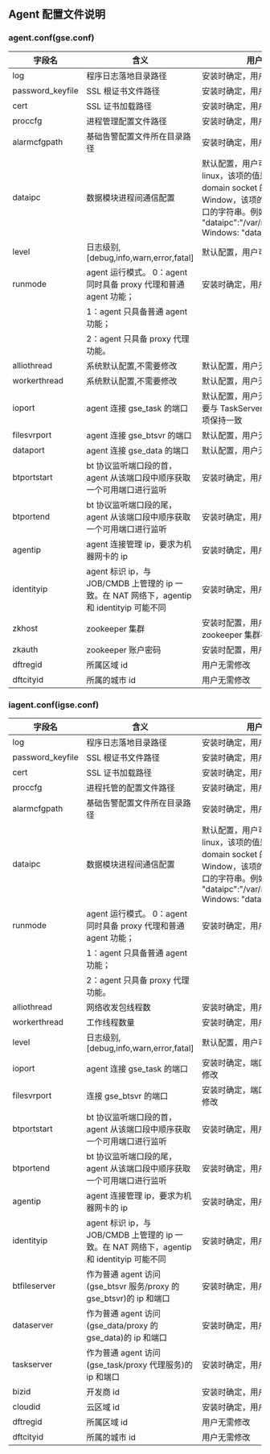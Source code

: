 ## Agent 配置文件说明
### agent.conf(gse.conf)

| 字段名           | 含义                     | 用户修改指引        |
|------------------|--------------------------|-----------------------|
| log              | 程序日志落地目录路径        | 安装时确定，用户可以修改  |
| password_keyfile | SSL 根证书文件路径          | 安装时确定，用户无需修改    |
| cert             | SSL 证书加载路径            | 安装时确定，用户无需修改    |
| proccfg          | 进程管理配置文件路径        | 安装时确定，用户无需修改   |
| alarmcfgpath     | 基础告警配置文件所在目录路径 | 安装时确定，用户无需修改   |
| dataipc          | 数据模块进程间通信配置   | 默认配置，用户可以修改。 对于 linux，该项的值是 agent 创建 domain socket 的路径；对于 Window，该项的值是 agent 监听的端口的字符串。例如： Linux: "dataipc":"/var/run/ipc.state.report", Windows: "dataipc":"47000", |
| level            | 日志级别, [debug,info,warn,error,fatal] | 默认配置，用户可以修改  |
| runmode          | agent 运行模式。 0：agent 同时具备 proxy 代理和普通 agent 功能；| 安装时确定，用户无需修改 |
|                  | 1：agent 只具备普通 agent 功能；|  |
|                  | 2：agent 只具备 proxy 代理功能。|  |
| alliothread      | 系统默认配置,不需要修改     | 默认配置，用户无需修改 |
| workerthread     | 系统默认配置,不需要修改     | 默认配置，用户无需修改 |
| ioport           | agent 连接 gse_task 的端口         | 默认配置，用户无需修改。如需修改需要与 TaskServer 和 proxy 中的该配置项保持一致    |
| filesvrport      | agent 连接 gse_btsvr 的端口   | 默认配置，用户无需修改 |
| dataport         | agent 连接 gse_data 的端口    | 默认配置，用户无需修改 |
| btportstart      | bt 协议监听端口段的首，agent 从该端口段中顺序获取一个可用端口进行监听 | 安装时确定，用户可以修改 |
| btportend        | bt 协议监听端口段的尾，agent 从该端口段中顺序获取一个可用端口进行监听 | 安装时确定，用户可以修改 |
| agentip          | agent 连接管理 ip，要求为机器网卡的 ip | 安装时确定，用户可以修改     |
| identityip       | agent 标识 ip，与 JOB/CMDB 上管理的 ip 一致。在 NAT 网络下，agentip 和 identityip 可能不同 | 安装时确定，用户可以修改  |
| zkhost           | zookeeper 集群     | 安装时配置，用户无需修改，zookeeper 集群有变化时修改该配置  |
| zkauth           | zookeeper 账户密码 | 安装时配置，用户无需修改 |
| dftregid         | 所属区域 id        | 用户无需修改  |
| dftcityid        | 所属的城市 id      | 用户无需修改  |

### iagent.conf(igse.conf)

| 字段名           | 含义                        | 用户修改指引       |
|------------------|----------------------------|----------------------------|
| log              | 程序日志落地目录路径          | 安装时确定，用户可以修改 |
| password_keyfile | SSL 根证书文件路径             | 安装时确定，用户无需修改 |
| cert             | SSL 证书加载路径              | 安装时确定，用户无需修改 |
| proccfg          | 进程托管的配置文件路径        | 安装时确定，用户无需修改 |
| alarmcfgpath     | 基础告警配置文件所在目录路径   | 安装时确定，用户无需修改 |
| dataipc          | 数据模块进程间通信配置        | 默认配置，用户可以修改。 对于 linux，该项的值是 agent 创建 domain socket 的路径；对于 Window，该项的值是 agent 监听的端口的字符串。例如： Linux: "dataipc":"/var/run/ipc.state.report", Windows: "dataipc":"47000", |
| runmode          | agent 运行模式。 0：agent 同时具备 proxy 代理和普通 agent 功能；| 安装时确定，用户无需修改   |
|                  | 1：agent 只具备普通 agent 功能； |    |
|                  | 2：agent 只具备 proxy 代理功能。 |    |
| alliothread      | 网络收发包线程数             | 安装时确定，用户无需修改 |
| workerthread     | 工作线程数量                 | 安装时确定，用户无需修改 |
| level            | 日志级别, [debug,info,warn,error,fatal]     | 默认配置，用户可以修改 |
| ioport           | agent 连接 gse_task 的端口     | 安装时确定，端口不冲突的情况下无需修改 |
| filesvrport      | 连接 gse_btsvr 的端口    | 安装时确定，端口不冲突的情况下无需修改 |
| btportstart      | bt 协议监听端口段的首，agent 从该端口段中顺序获取一个可用端口进行监听 | 安装时确定，用户可以修改 |
| btportend        | bt 协议监听端口段的尾，agent 从该端口段中顺序获取一个可用端口进行监听 | 安装时确定，用户可以修改 |
| agentip          | agent 连接管理 ip，要求为机器网卡的 ip   | 安装时确定，用户可以修改 |
| identityip       | agent 标识 ip，与 JOB/CMDB 上管理的 ip 一致。在 NAT 网络下，agentip 和 identityip 可能不同      | 安装时确定，用户可以修改 |
| btfileserver     | 作为普通 agent 访问(gse_btsvr 服务/proxy 的 gse_btsvr)的 ip 和端口     | 安装时确定，用户可以修改  |
| dataserver       | 作为普通 agent 访问(gse_data/proxy 的 gse_data)的 ip 和端口   | 安装时确定，用户可以修改  |
| taskserver       | 作为普通 agent 访问(gse_task/proxy 代理服务)的 ip 和端口          | 安装时确定，用户可以修改  |
| bizid            | 开发商 id         | 安装时确定，用户无需修改 |
| cloudid          | 云区域 id         | 安装时确定，用户无需修改  |
| dftregid         | 所属区域 id       | 用户无需修改   |
| dftcityid        | 所属的城市 id     | 用户无需修改  |

